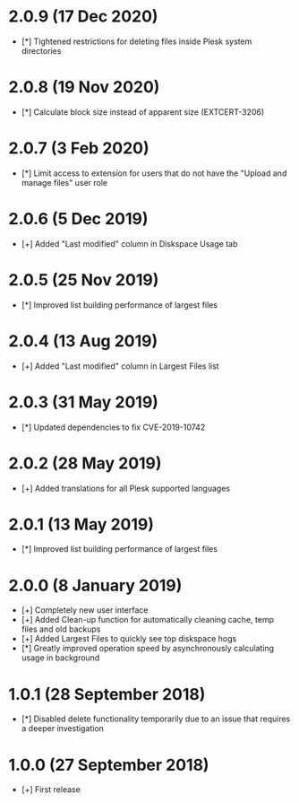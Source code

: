 # 2.0.9 (17 Dec 2020)

* [*] Tightened restrictions for deleting files inside Plesk system directories

# 2.0.8 (19 Nov 2020)

* [*] Calculate block size instead of apparent size (EXTCERT-3206)

# 2.0.7 (3 Feb 2020)

* [*] Limit access to extension for users that do not have the "Upload and manage files" user role

# 2.0.6 (5 Dec 2019)

* [+] Added "Last modified" column in Diskspace Usage tab

# 2.0.5 (25 Nov 2019)

* [*] Improved list building performance of largest files

# 2.0.4 (13 Aug 2019)

* [+] Added "Last modified" column in Largest Files list

# 2.0.3 (31 May 2019)

* [*] Updated dependencies to fix CVE-2019-10742

# 2.0.2 (28 May 2019)

* [+] Added translations for all Plesk supported languages

# 2.0.1 (13 May 2019)

* [*] Improved list building performance of largest files

# 2.0.0 (8 January 2019)

* [+] Completely new user interface
* [+] Added Clean-up function for automatically cleaning cache, temp files and old backups
* [+] Added Largest Files to quickly see top diskspace hogs
* [*] Greatly improved operation speed by asynchronously calculating usage in background

# 1.0.1 (28 September 2018)

* [*] Disabled delete functionality temporarily due to an issue that requires a deeper investigation

# 1.0.0 (27 September 2018)

* [+] First release
